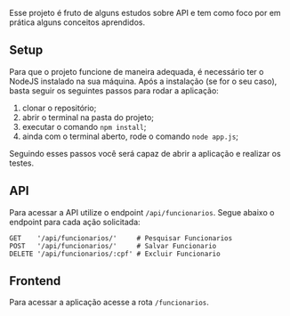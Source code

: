 Esse projeto é fruto de alguns estudos sobre API e tem como foco por em prática alguns conceitos aprendidos.

## Setup 

Para que o projeto funcione de maneira adequada, é necessário ter o NodeJS instalado na sua máquina. Após a instalação (se for o seu caso), basta seguir os seguintes passos para rodar a aplicação:

1. clonar o repositório;
2. abrir o terminal na pasta do projeto;
3. executar o comando `npm install`;
4. ainda com o terminal aberto, rode o comando `node app.js`;

Seguindo esses passos você será capaz de abrir a aplicação e realizar os testes.  

## API 

Para acessar a API utilize o endpoint `/api/funcionarios`. Segue abaixo o endpoint para cada ação solicitada:

```
GET    '/api/funcionarios/'     # Pesquisar Funcionarios
POST   '/api/funcionarios/'     # Salvar Funcionario
DELETE '/api/funcionarios/:cpf' # Excluir Funcionario
```


## Frontend

Para acessar a aplicação acesse a rota `/funcionarios`.
